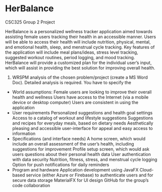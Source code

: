 # HerBalance
CSC325 Group 2 Project

HerBalance is a personalized wellness tracker application aimed towards assisting female users tracking their health in an accessible manner. Users will be able to access their health will include nutrition, physical, mental, and emotional health, sleep, and menstrual cycle tracking. Key features of the application will include meal plans/ideas, stress level tracking, suggested workout routines, period logging, and mood tracking. HerBalance will provide a customized plan for the individual user’s input, which will assist in providing the best solution for improving overall health.
	
1)	WRSPM analysis of the chosen problem/project (create a MS Word Doc). Detailed analysis is required. You have to specify the
-	World assumptions:
  Female users are looking to improve their overall health and wellness
  Users have access to the Internet (via a mobile device or desktop computer)
  Users are consistent in using the application
-	User requirements
  Personalized suggestions and health goal settings
	Access to a catalog of workout and lifestyle suggestions
	Suggestions and recipes for everyday meals, based on dietary needs
	Aesthetically pleasing and accessible user-interface for appeal and easy access to information
-	Specifications (and interface needs)
	A home screen, which would include an overall assessment of the user’s health, including suggestions for improvement
	Profile setup screen, which would ask users questions about their personal health data
	User authentication with data security
	Nutrition, fitness, stress, and menstrual cycle logging
	Option for push notifications for daily reminders
-	Program and hardware
	Application development using JavaFX 
	Cloud-based service (either Azure or Firebase) to authenticate users and for secure data storage
	MaterialFX for UI design
	GitHub for the group’s code collaboration
